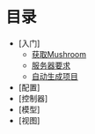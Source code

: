 # 目录
* [入门]
   * [获取Mushroom](./base/getsoft.md)
   * [服务器要求](./base/env.md)
   * [自动生成项目](./base/automake.md)
* [配置]
* [控制器]
* [模型]
* [视图]
